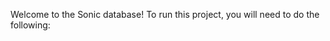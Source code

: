Welcome to the Sonic database! To run this project,  you will need to do the following: <insert steps once project done>
